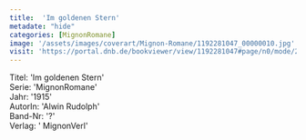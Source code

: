 ```yaml
---
title:  'Im goldenen Stern'
metadate: "hide"
categories: [MignonRomane]
image: '/assets/images/coverart/Mignon-Romane/1192281047_00000010.jpg'
visit: 'https://portal.dnb.de/bookviewer/view/1192281047#page/n0/mode/2up'
---
```

Titel: 'Im goldenen Stern' <br>
Serie: 'MignonRomane' <br>
Jahr: '1915' <br>
AutorIn: 'Alwin Rudolph' <br>
Band-Nr: '?' <br>
Verlag: ' MignonVerl'